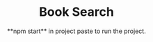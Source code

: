 

<h1 align="center">Book Search</h1>

 



<p align="center">**npm start**  in project paste to run the project.</p>

